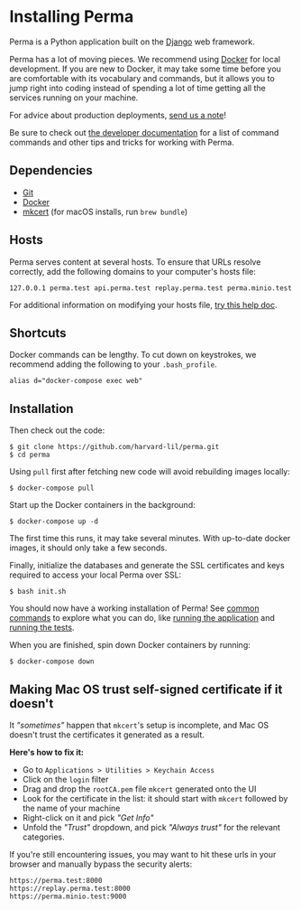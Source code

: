Installing Perma
================

Perma is a Python application built on the [Django](https://www.djangoproject.com/)
web framework.

Perma has a lot of moving pieces. We recommend using [Docker](https://www.docker.com/what-docker) for local development. If you are new to Docker, it may take some
time before you are comfortable with its vocabulary and commands, but it allows you
to jump right into coding instead of spending a lot of time getting all the services
running on your machine.

For advice about production deployments, [send us a note](mailto:info@perma.cc)!

Be sure to check out [the developer documentation](./developer.md)
for a list of command commands and other tips and tricks for working with Perma.


Dependencies
------------

* [Git](http://git-scm.com/downloads)
* [Docker](https://docs.docker.com/install/)
* [mkcert](https://github.com/FiloSottile/mkcert) (for macOS installs, run `brew bundle`)


Hosts
-----

Perma serves content at several hosts. To ensure that URLs resolve correctly,
add the following domains to your computer's hosts file:

    127.0.0.1 perma.test api.perma.test replay.perma.test perma.minio.test

For additional information on modifying your hosts file,
[try this help doc](https://docs.rackspace.com/support/how-to/modify-your-hosts-file).


Shortcuts
---------

Docker commands can be lengthy. To cut down on keystrokes, we recommend
adding the following to your `.bash_profile`.

```
alias d="docker-compose exec web"
```


Installation
------------

Then check out the code:

    $ git clone https://github.com/harvard-lil/perma.git
    $ cd perma

Using `pull` first after fetching new code will avoid rebuilding images locally:

    $ docker-compose pull

Start up the Docker containers in the background:

    $ docker-compose up -d

The first time this runs, it may take several minutes. With up-to-date docker images,
it should only take a few seconds.

Finally, initialize the databases and generate the SSL certificates and keys required to access your local Perma over SSL:

    $ bash init.sh

You should now have a working installation of Perma! See [common commands](./developer.md#common-tasks-and-commands) to explore what you can do, like [running
the application](./developer.md#run-perma) and [running the tests](/developer.md#run-all-the-tests).

When you are finished, spin down Docker containers by running:

    $ docker-compose down


Making Mac OS trust self-signed certificate if it doesn't
---------------------------------------------------------
It _"sometimes"_ happen that `mkcert`'s setup is incomplete, and Mac OS doesn't trust the certificates it generated as a result.

**Here's how to fix it:**
- Go to `Applications > Utilities > Keychain Access`
- Click on the `login` filter
- Drag and drop the `rootCA.pem` file `mkcert` generated onto the UI
- Look for the certificate in the list: it should start with `mkcert` followed by the name of your machine
- Right-click on it and pick _"Get Info"_
- Unfold the _"Trust"_ dropdown, and pick _"Always trust"_ for the relevant categories. 

If you're still encountering issues, you may want to hit these urls in your browser and manually bypass the security alerts: 
```
https://perma.test:8000
https://replay.perma.test:8000
https://perma.minio.test:9000
```
